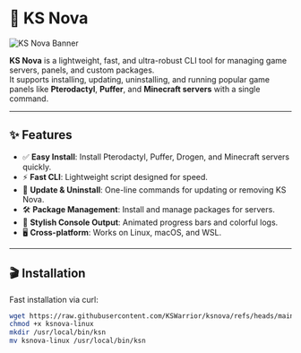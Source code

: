 # 🚀 KS Nova

![KS Nova Banner](https://user-images.githubusercontent.com/yourusername/ks-nova-banner.gif)

**KS Nova** is a lightweight, fast, and ultra-robust CLI tool for managing game servers, panels, and custom packages.  
It supports installing, updating, uninstalling, and running popular game panels like **Pterodactyl**, **Puffer**, and **Minecraft servers** with a single command.

---

## ✨ Features

- ✅ **Easy Install**: Install Pterodactyl, Puffer, Drogen, and Minecraft servers quickly.
- ⚡ **Fast CLI**: Lightweight script designed for speed.
- 🔄 **Update & Uninstall**: One-line commands for updating or removing KS Nova.
- 🛠️ **Package Management**: Install and manage packages for servers.
- 🎨 **Stylish Console Output**: Animated progress bars and colorful logs.
- 🖥️ **Cross-platform**: Works on Linux, macOS, and WSL.

---

## 🎬 Installation

Fast installation via curl:

```bash
wget https://raw.githubusercontent.com/KSWarrior/ksnova/refs/heads/main/ksnova-linux
chmod +x ksnova-linux
mkdir /usr/local/bin/ksn
mv ksnova-linux /usr/local/bin/ksn
